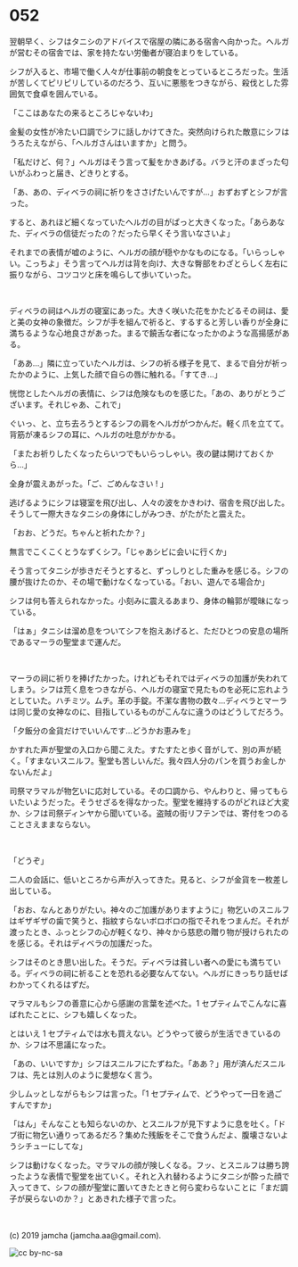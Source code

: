 

# 052

翌朝早く、シフはタニシのアドバイスで宿屋の隣にある宿舎へ向かった。ヘルガが営むその宿舎では、家を持たない労働者が寝泊まりをしている。

シフが入ると、市場で働く人々が仕事前の朝食をとっているところだった。生活が苦しくてピリピリしているのだろう、互いに悪態をつきながら、殺伐とした雰囲気で食卓を囲んでいる。

「ここはあなたの来るところじゃないわ」

金髪の女性が冷たい口調でシフに話しかけてきた。突然向けられた敵意にシフはうろたえながら、「ヘルガさんはいますか」と問う。

「私だけど、何？」ヘルガはそう言って髪をかきあげる。バラと汗のまざった匂いがふわっと届き、どきりとする。

「あ、あの、ディベラの祠に祈りをささげたいんですが…」おずおずとシフが言った。

すると、あれほど細くなっていたヘルガの目がぱっと大きくなった。「あらあなた、ディベラの信徒だったの？だったら早くそう言いなさいよ」

それまでの表情が嘘のように、ヘルガの顔が穏やかなものになる。「いらっしゃい。こっちよ」そう言ってヘルガは背を向け、大きな臀部をわざとらしく左右に振りながら、コツコツと床を鳴らして歩いていった。

<br>

ディベラの祠はヘルガの寝室にあった。大きく咲いた花をかたどるその祠は、愛と美の女神の象徴だ。シフが手を組んで祈ると、するすると芳しい香りが全身に満ちるような心地良さがあった。まるで饒舌な者になったかのような高揚感がある。

「ああ…」隣に立っていたヘルガは、シフの祈る様子を見て、まるで自分が祈ったかのように、上気した顔で自らの唇に触れる。「すてき…」

恍惚としたヘルガの表情に、シフは危険なものを感じた。「あの、ありがとうございます。それじゃあ、これで」

ぐいっ、と、立ち去ろうとするシフの肩をヘルガがつかんだ。軽く爪を立てて。背筋が凍るシフの耳に、ヘルガの吐息がかかる。

「またお祈りしたくなったらいつでもいらっしゃい。夜の鍵は開けておくから…」

全身が震えあがった。「ご、ごめんなさい ! 」

逃げるようにシフは寝室を飛び出し、人々の波をかきわけ、宿舎を飛び出した。そうして一際大きなタニシの身体にしがみつき、がたがたと震えた。

「おお、どうだ。ちゃんと祈れたか？」

無言でこくこくとうなずくシフ。「じゃあシビに会いに行くか」

そう言ってタニシが歩きだそうとすると、ずっしりとした重みを感じる。シフの腰が抜けたのか、その場で動けなくなっている。「おい、遊んでる場合か」

シフは何も答えられなかった。小刻みに震えるあまり、身体の輪郭が曖昧になっている。

「はぁ」タニシは溜め息をついてシフを抱えあげると、ただひとつの安息の場所であるマーラの聖堂まで運んだ。

<br>

マーラの祠に祈りを捧げたかった。けれどもそれではディベラの加護が失われてしまう。シフは荒く息をつきながら、ヘルガの寝室で見たものを必死に忘れようとしていた。ハチミツ。ムチ。革の手錠。不潔な書物の数々…ディベラとマーラは同じ愛の女神なのに、目指しているものがこんなに違うのはどうしてだろう。

「夕飯分の金貨だけでいいんです…どうかお恵みを」

かすれた声が聖堂の入口から聞こえた。すたすたと歩く音がして、別の声が続く。「すまないスニルフ。聖堂も苦しいんだ。我々四人分のパンを買うお金しかないんだよ」

司祭マラマルが物乞いに応対している。その口調から、やんわりと、帰ってもらいたいようだった。そうせざるを得なかった。聖堂を維持するのがどれほど大変か、シフは司祭ディンヤから聞いている。盗賊の街リフテンでは、寄付をつのることさえままならない。

<br>

「どうぞ」

二人の会話に、低いところから声が入ってきた。見ると、シフが金貨を一枚差し出している。

「おお、なんとありがたい。神々のご加護がありますように」物乞いのスニルフはギザギザの歯で笑うと、指紋すらないボロボロの指でそれをつまんだ。それが渡ったとき、ふっとシフの心が軽くなり、神々から慈悲の贈り物が授けられたのを感じる。それはディベラの加護だった。

シフはそのとき思い出した。そうだ。ディベラは貧しい者への愛にも満ちている。ディベラの祠に祈ることを恐れる必要なんてない。ヘルガにきっちり話せばわかってくれるはずだ。

マラマルもシフの善意に心から感謝の言葉を述べた。1 セプティムでこんなに喜ばれたことに、シフも嬉しくなった。

とはいえ 1 セプティムでは水も買えない。どうやって彼らが生活できているのか、シフは不思議になった。

「あの、いいですか」シフはスニルフにたずねた。「ああ？」用が済んだスニルフは、先とは別人のように愛想なく言う。

少しムッとしながらもシフは言った。「1 セプティムで、どうやって一日を過ごすんですか」

「はん」そんなことも知らないのか、とスニルフが見下すように息を吐く。「ドブ街に物乞い通りってあるだろ？集めた残飯をそこで食うんだよ、腹壊さないようシチューにしてな」

シフは動けなくなった。マラマルの顔が険しくなる。フッ、とスニルフは勝ち誇ったような表情で聖堂を出ていく。それと入れ替わるようにタニシが酔った顔で入ってきて、シフの顔が聖堂に置いてきたときと何ら変わらないことに「まだ調子が戻らないのか？」とあきれた様子で言った。

<br>
<br>
(c) 2019 jamcha (jamcha.aa@gmail.com).

![cc by-nc-sa](https://i.creativecommons.org/l/by-nc-sa/4.0/88x31.png)

